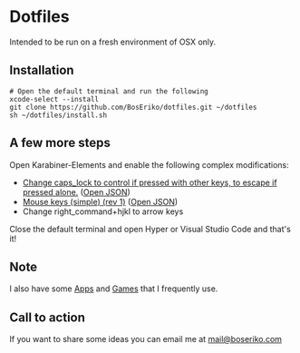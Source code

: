 # Dotfiles
Intended to be run on a fresh environment of OSX only.

## Installation

    # Open the default terminal and run the following
    xcode-select --install
    git clone https://github.com/BosEriko/dotfiles.git ~/dotfiles
    sh ~/dotfiles/install.sh

## A few more steps
Open Karabiner-Elements and enable the following complex modifications:
- [Change caps_lock to control if pressed with other keys, to escape if pressed alone.](https://pqrs.org/osx/karabiner/complex_modifications/#caps_lock) ([Open JSON](https://pqrs.org/osx/karabiner/complex_modifications/json/caps_lock.json))
- [Mouse keys (simple) (rev 1)](https://pqrs.org/osx/karabiner/complex_modifications/#mouse_keys_simple) ([Open JSON](https://pqrs.org/osx/karabiner/complex_modifications/json/mouse_keys_simple.json))
- Change right_command+hjkl to arrow keys

Close the default terminal and open Hyper or Visual Studio Code and that's it!

## Note
I also have some [Apps](markdown/apps.md) and [Games](markdown/games.md) that I frequently use.

## Call to action
If you want to share some ideas you can email me at mail@boseriko.com

